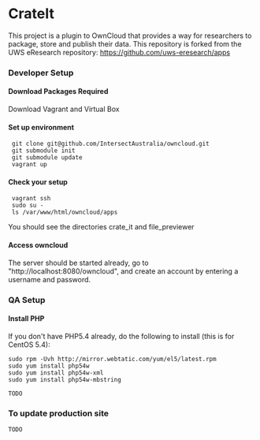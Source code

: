 CrateIt 
=======

This project is a plugin to OwnCloud that provides a way for researchers to package, store and publish their data.  This repository is forked from the UWS eResearch repository: https://github.com/uws-eresearch/apps 

### Developer Setup

#### Download Packages Required
Download Vagrant and Virtual Box

#### Set up environment

     git clone git@github.com/IntersectAustralia/owncloud.git
     git submodule init
     git submodule update
     vagrant up
     
#### Check your setup
     
     vagrant ssh
     sudo su -
     ls /var/www/html/owncloud/apps
     
You should see the directories crate_it and file_previewer

#### Access owncloud
The server should be started already, go to "http://localhost:8080/owncloud", and create an account by entering a username and password.
    
### QA Setup

#### Install PHP 
If you don't have PHP5.4 already, do the following to install (this is for CentOS 5.4):

    sudo rpm -Uvh http://mirror.webtatic.com/yum/el5/latest.rpm
    sudo yum install php54w
    sudo yum install php54w-xml
    sudo yum install php54w-mbstring
    
    TODO

### To update production site

    TODO
